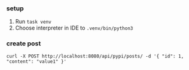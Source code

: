 ### setup

1. Run `task venv`
2. Choose interpreter in IDE to `.venv/bin/python3`

### create post

```
curl -X POST http://localhost:8080/api/pypi/posts/ -d '{ "id": 1, "content": "value1" }'
```
